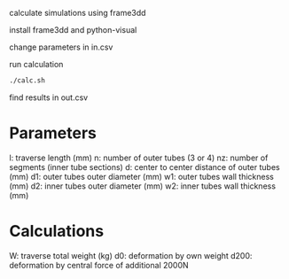 calculate simulations using frame3dd

install frame3dd and python-visual

change parameters in in.csv

run calculation

```bash
./calc.sh
```

find results in out.csv

Parameters
==========

l: traverse length (mm)
n: number of outer tubes (3 or 4)
nz: number of segments (inner tube sections)
d: center to center distance of outer tubes (mm)
d1: outer tubes outer diameter (mm)
w1: outer tubes wall thickness (mm)
d2: inner tubes outer diameter (mm)
w2: inner tubes wall thickness (mm)

Calculations
============

W: traverse total weight (kg)
d0: deformation by own weight
d200: deformation by central force of additional 2000N


 


